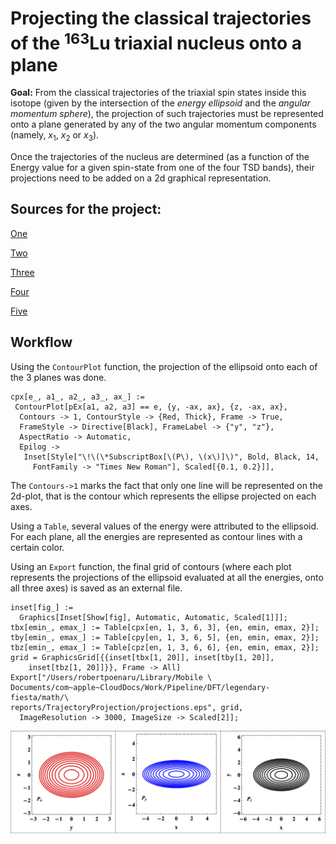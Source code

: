 # Projecting the classical trajectories of the $^{163}$Lu triaxial nucleus onto a plane

**Goal:** From the classical trajectories of the triaxial spin states inside this isotope (given by the intersection of the *energy ellipsoid* and the *angular momentum sphere*), the projection of such trajectories must be represented onto a plane generated by any of the two angular momentum components (namely, $x_1$, $x_2$ or $x_3$).

Once the trajectories of the nucleus are determined (as a function of the Energy value for a given spin-state from one of the four TSD bands), their projections need to be added on a 2d graphical representation.

## Sources for the project:

[One](https://math.stackexchange.com/questions/573055/projection-of-ellipsoid)

[Two](https://math.stackexchange.com/questions/1187285/how-to-get-projection-of-ellipsoid-onto-sphere?rq=1)

[Three](https://math.stackexchange.com/questions/1817689/projection-of-an-ellipsoid-on-xy-plane?rq=1)

[Four](https://math.stackexchange.com/questions/3610652/find-x-y-z-maximum-and-minimum-points-of-ellipsoid?rq=1)

[Five](https://math.stackexchange.com/questions/1592118/intersection-of-2d-plane-and-n-dimensional-ellipsoid?rq=1)

## Workflow

Using the `ContourPlot` function, the projection of the ellipsoid onto each of the 3 planes was done.

```
cpx[e_, a1_, a2_, a3_, ax_] := 
 ContourPlot[pEx[a1, a2, a3] == e, {y, -ax, ax}, {z, -ax, ax}, 
  Contours -> 1, ContourStyle -> {Red, Thick}, Frame -> True, 
  FrameStyle -> Directive[Black], FrameLabel -> {"y", "z"}, 
  AspectRatio -> Automatic, 
  Epilog -> 
   Inset[Style["\!\(\*SubscriptBox[\(P\), \(x\)]\)", Bold, Black, 14, 
     FontFamily -> "Times New Roman"], Scaled[{0.1, 0.2}]],
```

The `Contours->1` marks the fact that only one line will be represented on the 2d-plot, that is the contour which represents the ellipse projected on each axes.

Using a `Table`, several values of the energy were attributed to the ellipsoid. For each plane, all the energies are represented as contour lines with a certain color.

Using an `Export` function, the final grid of contours (where each plot represents the projections of the ellipsoid evaluated at all the energies, onto all three axes) is saved as an external file.

```
inset[fig_] := 
  Graphics[Inset[Show[fig], Automatic, Automatic, Scaled[1]]];
tbx[emin_, emax_] := Table[cpx[en, 1, 3, 6, 3], {en, emin, emax, 2}];
tby[emin_, emax_] := Table[cpy[en, 1, 3, 6, 5], {en, emin, emax, 2}];
tbz[emin_, emax_] := Table[cpz[en, 1, 3, 6, 6], {en, emin, emax, 2}];
grid = GraphicsGrid[{{inset[tbx[1, 20]], inset[tby[1, 20]], 
    inset[tbz[1, 20]]}}, Frame -> All]
Export["/Users/robertpoenaru/Library/Mobile \
Documents/com~apple~CloudDocs/Work/Pipeline/DFT/legendary-fiesta/math/\
reports/TrajectoryProjection/projections.eps", grid, 
  ImageResolution -> 3000, ImageSize -> Scaled[2]];
```

![](../..//reports/TrajectoryProjection/projections.png)

